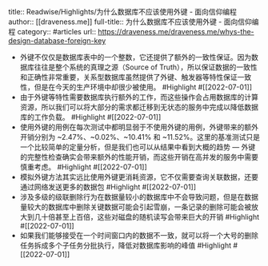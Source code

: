 title:: Readwise/Highlights/为什么数据库不应该使用外键 - 面向信仰编程
author:: [[draveness.me]]
full-title:: 为什么数据库不应该使用外键 - 面向信仰编程
category:: #articles
url:: https://draveness.me/draveness.me/whys-the-design-database-foreign-key

- 外键不仅仅是数据库表中的一个整数，它还提供了额外的一致性保证。因为数据库往往是整个系统的真理之源（Source of Truth），所以保证数据的一致性和正确性非常重要，关系型数据库虽然提供了外键、触发器等特性保证一致性，但是在今天的生产环境中却很少被使用。 #Highlight #[[2022-07-01]]
- 由于外键等特性需要数据库执行额外的工作，而这些操作会占用数据库的计算资源，所以我们可以将大部分的需求都迁移到无状态的服务中完成以降低数据库的工作负载。 #Highlight #[[2022-07-01]]
- 使用外键的用例在每次测试中都明显弱于不使用外键的用例，外键带来的额外开销分别为 ~2.47%、~0.02%、~10.41% 和 ~11.52%。这里的基准测试只是一个比较简单的定量分析，但是我们也可以从结果中看到大概的趋势 — 外键的完整性检查确实会带来额外的性能开销，而这些开销在高并发的服务中需要慎重考虑。 #Highlight #[[2022-07-01]]
- 模拟外键方法其实远比使用外键更消耗资源，它不仅需要查询关联数据，还要通过网络发送更多的数据包 #Highlight #[[2022-07-01]]
- 涉及多级的级联删除行为在数据量较小的数据库中不会导致问题，但是在数据量较大的数据库中删除关键数据可能会引起雪崩，一条记录的删除可能会被放大到几十倍甚至上百倍，这些对磁盘的随机读写会带来巨大的开销 #Highlight #[[2022-07-01]]
- 如果我们能够接受在一个时间窗口内的数据不一致，就可以将一个大号的删除任务拆成多个子任务分批执行，降低对数据库影响的峰值 #Highlight #[[2022-07-01]]